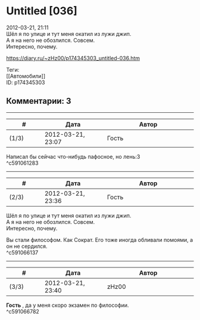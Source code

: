 Untitled [036]
==============

  
2012-03-21, 21:11  
 Шёл я по улице и тут меня окатил из лужи джип.   
 А я на него не обозлился. Совсем.   
 Интересно, почему.   
  
<https://diary.ru/~zHz00/p174345303_untitled-036.htm>  
  
Теги:  
[[Автомобили]]  
ID: p174345303  


Комментарии: 3
--------------

  


---



|         #         |              Дата              |                     Автор                     |           ID           |
| --- | --- | --- | --- |
| (1/3) | 2012-03-21, 23:07 | Гость | c591061283 |

  
 Написал бы сейчас что-нибудь пафосное, но лень:3   
 ^c591061283

---



|         #         |              Дата              |                     Автор                     |           ID           |
| --- | --- | --- | --- |
| (2/3) | 2012-03-21, 23:36 | Гость | c591066137 |

  
  Шёл я по улице и тут меня окатил из лужи джип.   
 А я на него не обозлился. Совсем.   
 Интересно, почему.    
   
 Вы стали философом. Как Сократ. Его тоже иногда обливали помоями, а он не сердился.   
 ^c591066137

---



|         #         |              Дата              |                     Автор                     |           ID           |
| --- | --- | --- | --- |
| (3/3) | 2012-03-21, 23:40 | zHz00 | c591066782 |

  
  **Гость**  , да у меня скоро экзамен по философии.   
 ^c591066782
